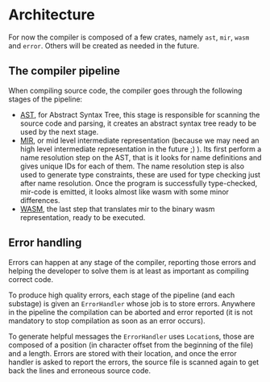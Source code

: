 # Architecture

For now the compiler is composed of a few crates, namely `ast`, `mir`, `wasm` and `error`. Others will be created as needed in the future.

## The compiler pipeline

When compiling source code, the compiler goes through the following stages of the pipeline:

- [AST](../ast/ast.md), for Abstract Syntax Tree, this stage is responsible for scanning the source code and parsing, it creates an abstract syntax tree ready to be used by the next stage.
- [MIR](../mir/mir.md), or mid level intermediate representation (because we may need an high level intermediate representation in the future ;) ). Its first perform a name resolution step on the AST, that is it looks for name definitions and gives unique IDs for each of them. The name resolution step is also used to generate type constraints, these are used for type checking just after name resolution. Once the program is successfully type-checked, mir-code is emitted, it looks almost like wasm with some minor differences.
- [WASM](../wasm/wasm.md), the last step that translates mir to the binary wasm representation, ready to be executed.

## Error handling

Errors can happen at any stage of the compiler, reporting those errors and helping the developer to solve them is at least as important as compiling correct code.

To produce high quality errors, each stage of the pipeline (and each substage) is given an `ErrorHandler` whose job is to store errors. Anywhere in the pipeline the compilation can be aborted and error reported (it is not mandatory to stop compilation as soon as an error occurs).

To generate helpful messages the `ErrorHandler` uses `Location`s, those are composed of a position (in character offset from the beginning of the file) and a length. Errors are stored with their location, and once the error handler is asked to report the errors, the source file is scanned again to get back the lines and erroneous source code.
